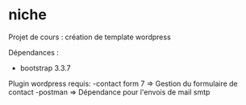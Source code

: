 # niche
Projet de cours : création de template wordpress

Dépendances :
- bootstrap 3.3.7

Plugin wordpress requis:
    -contact form 7 => Gestion du formulaire de contact
        -postman => Dépendance pour l'envois de mail smtp
